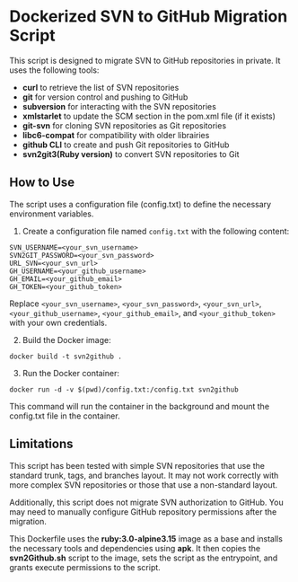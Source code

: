 # Dockerized SVN to GitHub Migration Script
This script is designed to migrate SVN to GitHub repositories in private. It uses the following tools:

- **curl** to retrieve the list of SVN repositories
- **git** for version control and pushing to GitHub
- **subversion** for interacting with the SVN repositories
- **xmlstarlet** to update the SCM section in the pom.xml file (if it exists)
- **git-svn** for cloning SVN repositories as Git repositories
- **libc6-compat** for compatibility with older librairies
- **github CLI** to create and push Git repositories to GitHub
- **svn2git3(Ruby version)** to convert SVN repositories to Git


## How to Use
The script uses a configuration file (config.txt) to define the necessary environment variables.
1. Create a configuration file named `config.txt` with the following content:
```
SVN_USERNAME=<your_svn_username>
SVN2GIT_PASSWORD=<your_svn_password>
URL_SVN=<your_svn_url>
GH_USERNAME=<your_github_username>
GH_EMAIL=<your_github_email>
GH_TOKEN=<your_github_token>
```
Replace `<your_svn_username>`, `<your_svn_password>`, `<your_svn_url>`, `<your_github_username>`, `<your_github_email>`, and `<your_github_token>` with your own credentials.

2. Build the Docker image:
```
docker build -t svn2github .
```
3. Run the Docker container:
```
docker run -d -v $(pwd)/config.txt:/config.txt svn2github
```
This command will run the container in the background and mount the config.txt file in the container.

## Limitations
This script has been tested with simple SVN repositories that use the standard trunk, tags, and branches layout. It may not work correctly with more complex SVN repositories or those that use a non-standard layout.

Additionally, this script does not migrate SVN authorization to GitHub. You may need to manually configure GitHub repository permissions after the migration.

This Dockerfile uses the **ruby:3.0-alpine3.15** image as a base and installs the necessary tools and dependencies using **apk**. It then copies the **svn2Github.sh** script to the image, sets the script as the entrypoint, and grants execute permissions to the script.

